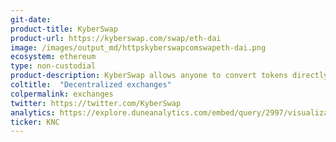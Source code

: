 ```yaml
---
git-date:
product-title: KyberSwap
product-url: https://kyberswap.com/swap/eth-dai
image: /images/output_md/httpskyberswapcomswapeth-dai.png
ecosystem: ethereum
type: non-custodial
product-description: KyberSwap allows anyone to convert tokens directly from their wallet in an instant, convenient and secure way. [Interview with Loi Luu, CEO and co-founder of Kyber Network](/kyber-network).
coltitle:  "Decentralized exchanges"
colpermalink: exchanges
twitter: https://twitter.com/KyberSwap
analytics: https://explore.duneanalytics.com/embed/query/2997/visualization/5790?api_key=HHhfNvIIhiL3oc0NpRLaA7akSjHySN2a9D8tWros
ticker: KNC
---
```

